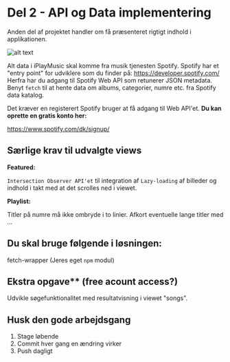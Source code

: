 # Del 2 - API og Data implementering

Anden del af projektet handler om få præsenteret rigtigt indhold i applikationen.

![alt text](https://github.com/rts-cmk-wuhf02/iplaymusic-TroelsAgergaard/blob/master/SpotifyAPI.png "Spotify API")

Alt data i iPlayMusic skal komme fra musik tjenesten Spotify. Spotify har et "entry point" for udviklere som du finder på: https://developer.spotify.com/ Herfra har du adgang til Spotify Web API som retunerer JSON metadata. Benyt ```fetch``` til at hente data om albums, categorier, numre etc. fra Spotify data katalog.

Det kræver en registerert Spotify bruger at få adgang til Web API'et.
**Du kan oprette en gratis konto her:**

https://www.spotify.com/dk/signup/


## Særlige krav til udvalgte views

**Featured:**

```Intersection Observer API'et``` til integration af ```Lazy-loading``` af billeder og indhold i takt med at det scrolles ned i viewet.

**Playlist:**

Titler på numre må ikke ombryde i to linier. Afkort eventuelle lange titler med ... 

## Du skal bruge følgende i løsningen:

fetch-wrapper (Jeres eget ```npm``` modul)

## Ekstra opgave** (free acount access?)

Udvikle søgefunktionalitet med resultatvisning i viewet "songs".

## Husk den gode arbejdsgang
1. Stage løbende
2. Commit hver gang en ændring virker
3. Push dagligt

